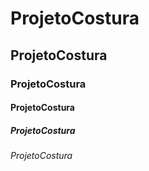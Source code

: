 # ProjetoCostura
## ProjetoCostura
### ProjetoCostura
#### ProjetoCostura
##### ProjetoCostura
###### ProjetoCostura
